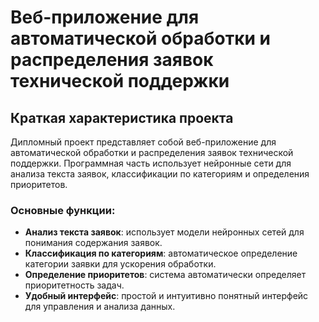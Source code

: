 # Веб-приложение для автоматической обработки и распределения заявок технической поддержки

## Краткая характеристика проекта

Дипломный проект представляет собой веб-приложение для автоматической обработки и распределения заявок технической поддержки. Программная часть использует нейронные сети для анализа текста заявок, классификации по категориям и определения приоритетов.

### Основные функции:

- **Анализ текста заявок**: использует модели нейронных сетей для понимания содержания заявок.
- **Классификация по категориям**: автоматическое определение категории заявки для ускорения обработки.
- **Определение приоритетов**: система автоматически определяет приоритетность задач.
- **Удобный интерфейс**: простой и интуитивно понятный интерфейс для управления и анализа данных.
